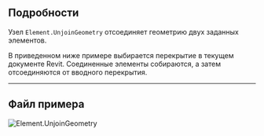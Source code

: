 ## Подробности
Узел `Element.UnjoinGeometry` отсоединяет геометрию двух заданных элементов.

В приведенном ниже примере выбирается перекрытие в текущем документе Revit. Соединенные элементы собираются, а затем отсоединяются от вводного перекрытия.
___
## Файл примера

![Element.UnjoinGeometry](./Revit.Elements.Element.UnjoinGeometry_img.jpg)
